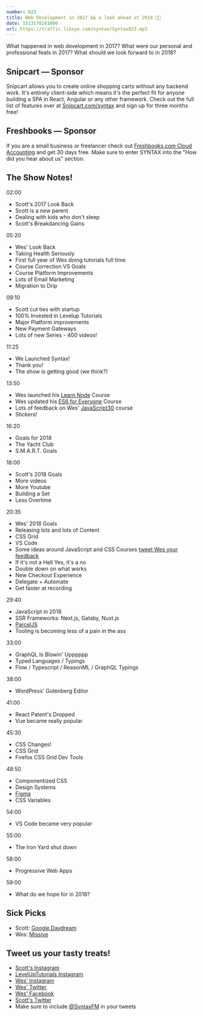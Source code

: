 ```yaml
---
number: 023
title: Web Development in 2017 && a look ahead at 2018 🍾🍷
date: 1513178281000
url: https://traffic.libsyn.com/syntax/Syntax023.mp3
---
```


What happened in web development in 2017? What were our personal and professional feats in 2017? What should we look forward to in 2018?

## Snipcart — Sponsor

Snipcart allows you to create online shopping carts without any backend work. It's entirely client-side which means it's the perfect fit for anyone building a SPA in React, Angular or any other framework. Check out the full list of features over at [Snipcart.com/syntax](https://snipcart.com/syntax?utm_source=syntax&utm_medium=podcast&utm_campaign=syntax1) and sign up for three months free!

## Freshbooks — Sponsor

If you are a small business or freelancer check out [Freshbooks.com Cloud Accounting](https://freshbooks.com/syntax) and get 30 days free. Make sure to enter SYNTAX into the "How did you hear about us" section.

## The Show Notes!

02:00

* Scott's 2017 Look Back
* Scott is a new parent
* Dealing with kids who don't sleep
* Scott's Breakdancing Gains

05:20

* Wes' Look Back
* Taking Health Seriously
* First full year of Wes doing tutorials full time
* Course Correction VS Goals
* Course Platform Improvements
* Lots of Email Marketing
* Migration to Drip

09:10

* Scott cut ties with startup
* 100% Invested in Levelup Tutorials
* Major Platform improvements
* New Payment Gateways
* Lots of new Series - 400 videos!

11:25

* We Launched Syntax!
* Thank you!
* The show is getting good (we think?)

13:50

* Wes launched his [Learn Node](https://LearnNode.com) Course
* Wes updated his [ES6 for Everyone](https://ES6.io) Course
* Lots of feedback on Wes' [JavaScript30](https://JavaScript30.com) course
* Stickers!

16:20

* Goals for 2018
* The Yacht Club
* S.M.A.R.T. Goals

18:00

* Scott's 2018 Goals
* More videos
* More Youtube
* Building a Set
* Less Overtime

20:35

* Wes' 2018 Goals
* Releasing lots and lots of Content
* CSS Grid
* VS Code
* Some ideas around JavaScript and CSS Courses [tweet Wes your feedback](https://twitter.com/wesbos)
* If it's not a Hell Yes, it's a no
* Double down on what works
* New Checkout Experience
* Delegate + Automate
* Get faster at recording

29:40

* JavaScript in 2018
* SSR Frameworks: Next.js, Gatsby, Nuxt.js
* [ParcelJS](https://parceljs.org/)
* Tooling is becoming less of a pain in the ass

33:00

* GraphQL Is Blowin' Upppppp
* Typed Languages / Typings
* Flow / Typescript / ReasonML / GraphQL Typings

38:00

* WordPress' Gutenberg Editor

41:00

* React Patent's Dropped
* Vue became really popular

45:30

* CSS Changes!
* CSS Grid
* Firefox CSS Grid Dev Tools

48:50

* Componentized CSS
* Design Systems
* [Figma](https://figma.io)
* CSS Variables

54:00

* VS Code became very popular

55:00

* The Iron Yard shut down

58:00

* Progressive Web Apps

59:00

* What do we hope for in 2018?

## Sick Picks
* Scott: [Google Daydream](https://vr.google.com/daydream/)
* Wes: [Missive](http://missiveapp.com)

## Tweet us your tasty treats!
* [Scott's Instagram](https://www.instagram.com/stolinski/)
* [LevelUpTutorials Instagram](https://www.instagram.com/LevelUpTutorials/)
* [Wes' Instagram](https://www.instagram.com/wesbos/)
* [Wes' Twitter](https://twitter.com/wesbos)
* [Wes' Facebook](https://www.facebook.com/wesbos.developer)
* [Scott's Twitter](https://twitter.com/stolinski)
* Make sure to include [@SyntaxFM](https://twitter.com/SyntaxFM) in your tweets
